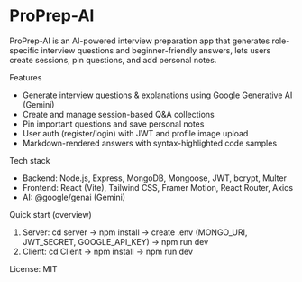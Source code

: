 # ProPrep-AI

ProPrep-AI is an AI-powered interview preparation app that generates role-specific interview questions and beginner-friendly answers, lets users create sessions, pin questions, and add personal notes.

Features
- Generate interview questions & explanations using Google Generative AI (Gemini)
- Create and manage session-based Q&A collections
- Pin important questions and save personal notes
- User auth (register/login) with JWT and profile image upload
- Markdown-rendered answers with syntax-highlighted code samples

Tech stack
- Backend: Node.js, Express, MongoDB, Mongoose, JWT, bcrypt, Multer
- Frontend: React (Vite), Tailwind CSS, Framer Motion, React Router, Axios
- AI: @google/genai (Gemini)

Quick start (overview)
1. Server: cd server → npm install → create .env (MONGO_URI, JWT_SECRET, GOOGLE_API_KEY) → npm run dev  
2. Client: cd Client → npm install → npm run dev

License: MIT
```// filepath: c:\Users\Sanklp\Desktop\ProPrep-AI\README.md
